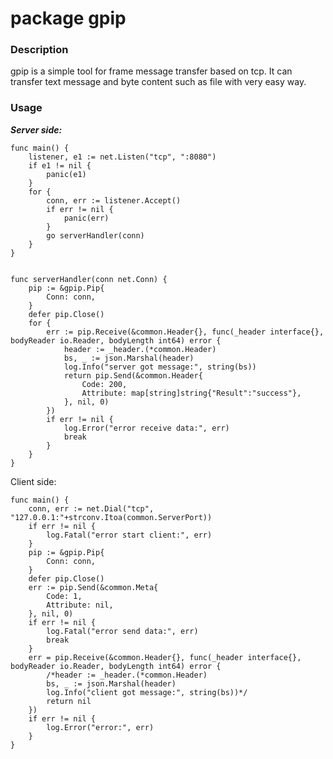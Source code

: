# package gpip

### Description

gpip is a simple tool for frame message transfer based on tcp.
It can transfer text message and byte content such as file with very easy way.

### Usage

***Server side:***

```golang
func main() {
	listener, e1 := net.Listen("tcp", ":8080")
	if e1 != nil {
		panic(e1)
	}
	for {
		conn, err := listener.Accept()
		if err != nil {
			panic(err)
		}
		go serverHandler(conn)
	}
}


func serverHandler(conn net.Conn) {
	pip := &gpip.Pip{
		Conn: conn,
	}
	defer pip.Close()
	for {
		err := pip.Receive(&common.Header{}, func(_header interface{}, bodyReader io.Reader, bodyLength int64) error {
			header := _header.(*common.Header)
			bs, _ := json.Marshal(header)
			log.Info("server got message:", string(bs))
			return pip.Send(&common.Header{
				Code: 200,
				Attribute: map[string]string{"Result":"success"},
			}, nil, 0)
		})
		if err != nil {
			log.Error("error receive data:", err)
			break
		}
	}
}

```


Client side:

```golang
func main() {
	conn, err := net.Dial("tcp", "127.0.0.1:"+strconv.Itoa(common.ServerPort))
	if err != nil {
		log.Fatal("error start client:", err)
	}
	pip := &gpip.Pip{
		Conn: conn,
	}
	defer pip.Close()
	err := pip.Send(&common.Meta{
		Code: 1,
		Attribute: nil,
	}, nil, 0)
	if err != nil {
		log.Fatal("error send data:", err)
		break
	}
	err = pip.Receive(&common.Header{}, func(_header interface{}, bodyReader io.Reader, bodyLength int64) error {
		/*header := _header.(*common.Header)
		bs, _ := json.Marshal(header)
		log.Info("client got message:", string(bs))*/
		return nil
	})
	if err != nil {
		log.Error("error:", err)
	}
}
```